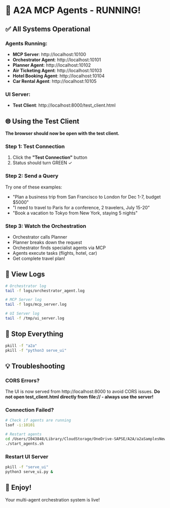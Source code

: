 # 🎉 A2A MCP Agents - RUNNING!

## ✅ All Systems Operational

### Agents Running:
- **MCP Server**: http://localhost:10100
- **Orchestrator Agent**: http://localhost:10101
- **Planner Agent**: http://localhost:10102
- **Air Ticketing Agent**: http://localhost:10103
- **Hotel Booking Agent**: http://localhost:10104
- **Car Rental Agent**: http://localhost:10105

### UI Server:
- **Test Client**: http://localhost:8000/test_client.html

## 🌐 Using the Test Client

**The browser should now be open with the test client.**

### Step 1: Test Connection
1. Click the **"Test Connection"** button
2. Status should turn GREEN ✓

### Step 2: Send a Query
Try one of these examples:
- "Plan a business trip from San Francisco to London for Dec 1-7, budget $5000"
- "I need to travel to Paris for a conference, 2 travelers, July 15-20"
- "Book a vacation to Tokyo from New York, staying 5 nights"

### Step 3: Watch the Orchestration
- Orchestrator calls Planner
- Planner breaks down the request
- Orchestrator finds specialist agents via MCP
- Agents execute tasks (flights, hotel, car)
- Get complete travel plan!

## 📝 View Logs
```bash
# Orchestrator log
tail -f logs/orchestrator_agent.log

# MCP Server log  
tail -f logs/mcp_server.log

# UI Server log
tail -f /tmp/ui_server.log
```

## 🛑 Stop Everything
```bash
pkill -f "a2a"
pkill -f "python3 serve_ui"
```

## 💡 Troubleshooting

### CORS Errors?
The UI is now served from http://localhost:8000 to avoid CORS issues.
**Do not open test_client.html directly from file:// - always use the server!**

### Connection Failed?
```bash
# Check if agents are running
lsof -i:10101

# Restart agents
cd /Users/I043848/Library/CloudStorage/OneDrive-SAPSE/A2A/a2aSamplesNewMac/a2a-samples/samples/python/agents/a2a_mcp
./start_agents.sh
```

### Restart UI Server
```bash
pkill -f "serve_ui"
python3 serve_ui.py &
```

## 🎊 Enjoy!
Your multi-agent orchestration system is live!
